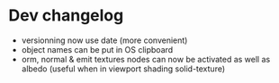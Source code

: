 # Dev changelog

- versionning now use date (more convenient)
- object names can be put in OS clipboard
- orm, normal & emit textures nodes can now be activated as well as albedo (useful when in viewport shading solid-texture)
